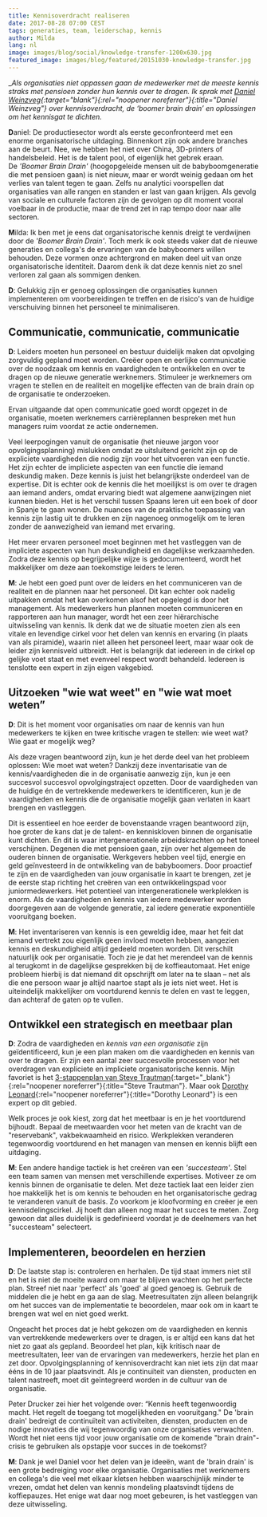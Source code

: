 ```yaml
---
title: Kennisoverdracht realiseren
date: 2017-08-28 07:00 CEST
tags: generaties, team, leiderschap, kennis
author: Milda
lang: nl
image: images/blog/social/knowledge-transfer-1200x630.jpg
featured_image: images/blog/featured/20151030-knowledge-transfer.jpg
---
```


__Als organisaties niet oppassen gaan de medewerker met de meeste kennis straks met pensioen zonder hun kennis over te dragen. Ik sprak met [Daniel Weinzveg](http://www.dweinzveg.com/){:target="_blank"}{:rel="noopener noreferrer"}{:title="Daniel Weinzveg"} over kennisoverdracht, de *‘boomer brain drain’* en oplossingen om het kennisgat te dichten.__

**D**aniel: De productiesector wordt als eerste geconfronteerd met een enorme organisatorische uitdaging. Binnenkort zijn ook andere branches aan de beurt. Nee, we hebben het niet over China, 3D-printers of handelsbeleid. Het is de talent pool, of eigenlijk het gebrek eraan. De *'Boomer Brain Drain'* (hoogopgeleide mensen uit de babyboomgeneratie die met pensioen gaan) is niet nieuw, maar er wordt weinig gedaan om het verlies van talent tegen te gaan. Zelfs nu analytici voorspellen dat organisaties van alle rangen en standen er last van gaan krijgen. Als gevolg van sociale en culturele factoren zijn de gevolgen op dit moment vooral voelbaar in de productie, maar de trend zet in rap tempo door naar alle sectoren.

**M**ilda: Ik ben met je eens dat organisatorische kennis dreigt te verdwijnen door de *'Boomer Brain Drain'*. Toch merk ik ook steeds vaker dat de nieuwe generaties en collega's de ervaringen van de babyboomers willen behouden. Deze vormen onze achtergrond en maken deel uit van onze organisatorische identiteit. Daarom denk ik dat deze kennis niet zo snel verloren zal gaan als sommigen denken.   

**D**: Gelukkig zijn er genoeg oplossingen die organisaties kunnen implementeren om voorbereidingen te treffen en de risico's van de huidige verschuiving binnen het personeel te minimaliseren.

## Communicatie, communicatie, communicatie

**D**: Leiders moeten hun personeel en bestuur duidelijk maken dat opvolging zorgvuldig gepland moet worden. Creëer open en eerlijke communicatie over de noodzaak om kennis en vaardigheden te ontwikkelen en over te dragen op de nieuwe generatie werknemers. Stimuleer je werknemers om vragen te stellen en de realiteit en mogelijke effecten van de brain drain op de organisatie te onderzoeken.

Ervan uitgaande dat open communicatie goed wordt opgezet in de organisatie, moeten werknemers carrièreplannen bespreken met hun managers ruim voordat ze actie ondernemen.

Veel leerpogingen vanuit de organisatie (het nieuwe jargon voor opvolgingsplanning) mislukken omdat ze uitsluitend gericht zijn op de expliciete vaardigheden die nodig zijn voor het uitvoeren van een functie. Het zijn echter de impliciete aspecten van een functie die iemand deskundig maken. Deze kennis is juist het belangrijkste onderdeel van de expertise. Dit is echter ook de kennis die het moeilijkst is om over te dragen aan iemand anders, omdat ervaring biedt wat algemene aanwijzingen niet kunnen bieden. Het is het verschil tussen Spaans leren uit een boek of door in Spanje te gaan wonen. De nuances van de praktische toepassing van kennis zijn lastig uit te drukken en zijn nagenoeg onmogelijk om te leren zonder de aanwezigheid van iemand met ervaring.

Het meer ervaren personeel moet beginnen met het vastleggen van de impliciete aspecten van hun deskundigheid en dagelijkse werkzaamheden. Zodra deze kennis op begrijpelijke wijze is gedocumenteerd, wordt het makkelijker om deze aan toekomstige leiders te leren.

**M**: Je hebt een goed punt over de leiders en het communiceren van de realiteit en de plannen naar het personeel. Dit kan echter ook nadelig uitpakken omdat het kan overkomen alsof het opgelegd is door het management. Als medewerkers hun plannen moeten communiceren en rapporteren aan hun manager, wordt het een zeer hiërarchische uitwisseling van kennis. Ik denk dat we de situatie moeten zien als een vitale en levendige cirkel voor het delen van kennis en ervaring (in plaats van als piramide), waarin niet alleen het personeel leert, maar waar ook de leider zijn kennisveld uitbreidt. Het is belangrijk dat iedereen in de cirkel op gelijke voet staat en met evenveel respect wordt behandeld. Iedereen is tenslotte een expert in zijn eigen vakgebied.

## Uitzoeken "wie wat weet" en "wie wat moet weten”

**D**: Dit is het moment voor organisaties om naar de kennis van hun medewerkers te kijken en twee kritische vragen te stellen: wie weet wat? Wie gaat er mogelijk weg?

Als deze vragen beantwoord zijn, kun je het derde deel van het probleem oplossen: Wie moet wat weten? Dankzij deze inventarisatie van de kennis/vaardigheden die in de organisatie aanwezig zijn, kun je een​ succesvol succesvol opvolgingstraject opzetten. Door de vaardigheden van de huidige én de vertrekkende medewerkers te identificeren, kun je de vaardigheden en kennis die de organisatie mogelijk gaan verlaten in kaart brengen en vastleggen.

Dit is essentieel en hoe eerder de bovenstaande vragen beantwoord zijn, hoe groter de kans dat je de talent- en kenniskloven binnen de organisatie kunt dichten. En dit is waar intergenerationele arbeidskrachten op het toneel verschijnen. Degenen die met pensioen gaan, zijn over het algemeen de ouderen binnen de organisatie. Werkgevers hebben veel tijd, energie en geld geïnvesteerd in de ontwikkeling van de babyboomers. Door proactief te zijn en de vaardigheden van jouw organisatie in kaart te brengen, zet je de eerste stap richting het creëren van een ontwikkelingspad voor juniormedewerkers. Het potentieel van intergenerationele werkplekken is enorm. Als de vaardigheden en kennis van iedere medewerker worden doorgegeven aan de volgende generatie, zal iedere generatie exponentiële vooruitgang boeken.

**M**: Het inventariseren van kennis is een geweldig idee, maar het feit dat iemand vertrekt zou eigenlijk geen invloed moeten hebben, aangezien kennis en deskundigheid altijd gedeeld moeten worden. Dit verschilt natuurlijk ook per organisatie. Toch zie je dat het merendeel van de kennis al terugkomt in de dagelijkse gesprekken bij de koffieautomaat. Het enige probleem hierbij is dat niemand dit opschrijft om later na te slaan – net als die ene persoon waar je altijd naartoe stapt als je iets niet weet. Het is uiteindelijk makkelijker om voortdurend kennis te delen en vast te leggen, dan achteraf de gaten op te vullen.

## Ontwikkel een strategisch en meetbaar plan

**D**: Zodra de vaardigheden en *kennis van een organisatie* zijn geïdentificeerd, kun je een plan maken om die vaardigheden en kennis van over te dragen. Er zijn een aantal zeer succesvolle processen voor het overdragen van expliciete en impliciete organisatorische kennis. Mijn favoriet is het [3-stappenplan van Steve Trautman](http://stevetrautman.com/3-step-solution/){:target="_blank"}{:rel="noopener noreferrer"}{:title="Steve Trautman"}. Maar ook [Dorothy Leonard](http://www.leonardbartongroup.com/html/team/LBG_Team_Dorothy_01.html){:rel="noopener noreferrer"}{:title="Dorothy Leonard"} is een expert op dit gebied.

Welk proces je ook kiest, zorg dat het meetbaar is en je het voortdurend bijhoudt. Bepaal de meetwaarden voor het meten van de kracht van de "reservebank", vakbekwaamheid en risico. Werkplekken veranderen tegenwoordig voortdurend en het managen van mensen en kennis blijft een uitdaging.

**M**: Een andere handige tactiek is het creëren van een *'succesteam'*. Stel een team samen van mensen met verschillende expertises. Motiveer ze om kennis binnen de organisatie te delen. Met deze tactiek laat een leider zien hoe makkelijk het is om kennis te behouden en het organisatorische gedrag te veranderen vanuit de basis. Zo voorkom je kloofvorming en creëer je een kennisdelingscirkel. Jij hoeft dan alleen nog maar het succes te meten. Zorg gewoon dat alles duidelijk is gedefinieerd voordat je de deelnemers van het "succesteam" selecteert.

## Implementeren, beoordelen en herzien

**D**: De laatste stap is: controleren en herhalen. De tijd staat immers niet stil en het is niet de moeite waard om maar te blijven wachten op het perfecte plan. Streef niet naar 'perfect' als 'goed' al goed genoeg is. Gebruik de middelen die je hebt en ga aan de slag. Meetresultaten zijn alleen belangrijk om het succes van de implementatie te beoordelen, maar ook om in kaart te brengen wat wel en niet goed werkt.

Ongeacht het proces dat je hebt gekozen om de vaardigheden en kennis van vertrekkende medewerkers over te dragen, is er altijd een kans dat het niet zo gaat als gepland. Beoordeel het plan, kijk kritisch naar de meetresultaten, leer van de ervaringen van medewerkers, herzie het plan en zet door. Opvolgingsplanning of kennisoverdracht kan niet iets zijn dat maar ééns in de 10 jaar plaatsvindt. Als je continuïteit van diensten, producten en talent nastreeft, moet dit geïntegreerd worden in de cultuur van de organisatie.

Peter Drucker zei hier het volgende over: “Kennis heeft tegenwoordig macht. Het regelt de toegang tot mogelijkheden en vooruitgang." De 'brain drain' bedreigt de continuïteit van activiteiten, diensten, producten en de nodige innovaties die wij tegenwoordig van onze organisaties verwachten. Wordt het niet eens tijd voor jouw organisatie om de komende "brain drain"-crisis te gebruiken als opstapje voor succes in de toekomst?

**M**: Dank je wel Daniel voor het delen van je ideeën, want de 'brain drain' is een grote bedreiging voor elke organisatie. Organisaties met werknemers en collega's die veel met elkaar kletsen hebben waarschijnlijk minder te vrezen, omdat het delen van kennis mondeling plaatsvindt tijdens de koffiepauzes. Het enige wat daar nog moet gebeuren, is het vastleggen van deze uitwisseling.
